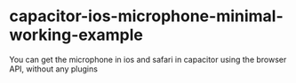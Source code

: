 # capacitor-ios-microphone-minimal-working-example
You can get the microphone in ios and safari in capacitor using the browser API, without any plugins
